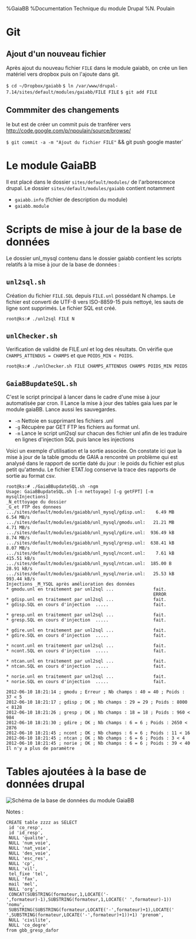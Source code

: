 %GaiaBB
%Documentation Technique du module Drupal
%N. Poulain

<!-- Commande pour générer le pdf
file=README && java -jar ../../asciiArt/plantuml.jar $file.md && pandoc-1.9.1.2 --toc --number-sections --smart -s $file.md -o $file.pdf &&  evince $file.pdf
-->


Git
===

Ajout d'un nouveau fichier
--------------------------

Après ajout du nouveau fichier `FILE` dans le module gaiabb, on crée un lien
matériel vers dropbox puis on l'ajoute dans git.

`$ cd ~/Dropbox/gaiabb`
`$ ln /var/www/drupal-7.14/sites/default/modules/gaiabb/FILE FILE`
`$ git add FILE`


Commmiter des changements
-------------------------

le but est de créer un commit puis de 
tranférer vers http://code.google.com/p/npoulain/source/browse/

`$ git commit -a -m "Ajout du fichier FILE"` && git push google master`



Le module GaiaBB
================
Il est placé dans le dossier `sites/default/modules/`
de l'arborescence drupal.
Le dossier `sites/default/modules/gaiabb` contient notamment

* `gaiabb.info` (fichier de description du module)
* `gaiabb.module`

Scripts de mise à jour de la base de données
============================================

Le dossier unl_mysql contenu dans le dossier gaiabb
contient les scripts relatifs à la mise à jour de la base
de données :

`unl2sql.sh`
------------
  
Création du fichier `FILE.SQL` depuis `FILE.unl` possédant N champs. 
Le fichier est converti de UTF-8 vers ISO-8859-15 puis
nettoyé, les sauts de ligne sont supprimés. Le fichier SQL est créé.

`root@ks:# ./unl2sql FILE N`

`unlChecker.sh`
---------------

Verification de validité de FILE.unl et log des résultats. 
On vérifie que `CHAMPS_ATTENDUS = CHAMPS` et que `POIDS_MIN < POIDS`.

`root@ks:# ./unlChecker.sh FILE CHAMPS_ATTENDUS CHAMPS POIDS_MIN POIDS`

`GaiaBBupdateSQL.sh`
--------------------

C'est le script principal à lancer dans le cadre d'une mise à jour automatisée
par cron.
Il Lance la mise à jour des tables gaia lues par le module gaiaBB.
Lance aussi les  sauvegardes.

* `-n`  Nettoie en supprimant les fichiers .unl
* `-g`  Récupère par GET FTP les fichiers au format unl.
* `-m`  Lance le script unl2sql sur chacun des fichier unl afin de les traduire 
  en lignes d'injection SQL puis lance les injections

Voici un exemple d'utilisation et la sortie associée. 
On constate ici que la mise à jour de la table gmodu de GAIA a rencontré
un problème qui est analysé dans le rapport de sortie daté du jour : 
le poids du fichier est plus petit qu'attendu. 
Le fichier ETAT.log conserve la trace des rapports de sortie au format csv.


~~~
root@ks:# ./GaiaBBupdateSQL.sh -ngm
Usage: GaiaBBupdateSQL.sh [-n nettoyage] [-g getFPT] [-m mysqlInjections]
_N_etttoyage du dossier
_G_et FTP des donnees
.../sites/default/modules/gaiabb/unl_mysql/gdisp.unl:    6.49 MB    6.54 MB/s  
.../sites/default/modules/gaiabb/unl_mysql/gmodu.unl:   21.21 MB    4.71 MB/s  
.../sites/default/modules/gaiabb/unl_mysql/gdire.unl:  936.49 kB    8.74 MB/s  
.../sites/default/modules/gaiabb/unl_mysql/gresp.unl:  638.41 kB    8.07 MB/s  
.../sites/default/modules/gaiabb/unl_mysql/ncont.unl:    7.61 kB  415.51 kB/s  
.../sites/default/modules/gaiabb/unl_mysql/ntcan.unl:  185.00 B    28.91 kB/s  
.../sites/default/modules/gaiabb/unl_mysql/norie.unl:   25.53 kB  993.44 kB/s  
Injections _M_YSQL après amélioration des données
* gmodu.unl en traitement par unl2sql ...               fait.
                                                        ERROR
* gdisp.unl en traitement par unl2sql ...               fait.
* gdisp.SQL en cours d'injection  .....                 fait.

* gresp.unl en traitement par unl2sql ...               fait.
* gresp.SQL en cours d'injection  .....                 fait.

* gdire.unl en traitement par unl2sql ...               fait.
* gdire.SQL en cours d'injection  .....                 fait.

* ncont.unl en traitement par unl2sql ...               fait.
* ncont.SQL en cours d'injection  .....                 fait.

* ntcan.unl en traitement par unl2sql ...               fait.
* ntcan.SQL en cours d'injection  .....                 fait.

* norie.unl en traitement par unl2sql ...               fait.
* norie.SQL en cours d'injection  .....                 fait.

2012-06-10 18:21:14 ; gmodu ; Erreur ; Nb champs : 40 = 40 ; Poids : 37 < 5
2012-06-10 18:21:17 ; gdisp ; OK ; Nb champs : 29 = 29 ; Poids : 8000 < 8128
2012-06-10 18:21:26 ; gresp ; OK ; Nb champs : 18 = 18 ; Poids : 960 < 984
2012-06-10 18:21:30 ; gdire ; OK ; Nb champs : 6 = 6 ; Poids : 2650 < 2876
2012-06-10 18:21:45 ; ncont ; OK ; Nb champs : 6 = 6 ; Poids : 11 < 16
2012-06-10 18:21:45 ; ntcan ; OK ; Nb champs : 6 = 6 ; Poids : 3 < 4
2012-06-10 18:21:45 ; norie ; OK ; Nb champs : 6 = 6 ; Poids : 39 < 40
Il n'y a plus de paramètre
~~~


Tables ajoutées à la base de données drupal
===========================================

<!--
@startuml BDD.png

package "Legende" #DDDDDD {
  Table_locale << (+,Red) >>
  Table_GAIA << (®,YellowGreen) >>  
}

gbb_gmodu -- gbb_ncont
gbb_gmodu -- gbb_file
gbb_gmodu -- gbb_gmodu_plus
gbb_session -- gbb_gmodu
gbb_session -- gbb_gmodu_plus
gbb_session -- gbb_gresp_dafor
gbb_session -- gbb_netab

gbb_gresp_dafor .. gbb_gresp : idem
gbb_gresp_dafor -- gbb_gresp_plus
gbb_gresp -- gbb_gresp_plus

gbb_gdire -- gbb_gmodu
gbb_gdire -- gbb_gresp
gbb_gdire -- gbb_gdisp

gbb_gdisp -- gbb_norie
gbb_gdisp -- gbb_ntcan


gbb_gdire << (®,YellowGreen) >>
class gbb_gdire {
  {static} co_disp
  {static} co_resp
  {static} co_tres
  {static} co_modu
  {static} co_degre
}

gbb_gdisp << (®,YellowGreen) >>
class gbb_gdisp {
  {static} co_disp
  id_disp
  lib
  libl
  co_objt
  co_init
  co_tcan
  nb_place_prev
  duree_prev
  nb_mod_prev
  co_chap
  co_art
  dt_crea
  ty_crea
  co_camp
  co_them
  co_andi
  lobjt
  co_orga
  co_offre
  co_orie
  gestionnaire
  - co_tpla
  - co_offreur
  - code_om_stag
  - code_remu
  - code_om_interv
  - {static} co_degre
}

gbb_gmodu << (®,YellowGreen) >> 
class gbb_gmodu {
  co_disp
  {static} co_modu
  co_type
  lib
  libl
  co_cont
  co_form
  co_moda
  co_cibl
  duree_prev
  nb_place_prev
  nb_interv
  nb_h_interv
  co_regr
  conv
  co_prac
  co_prna
  co_budg
  dt_crea
  cumul
  lcont
  lmoda
  lcibl
  lautre
  co_anmo
  co_remp
  co_omodu
  lpeda
  lform
  nb_groupe
  nb_eff_groupe
  cout_p_fonc
  cout_p_prest
  -cout_p_excep
  -co_affich_org
  -lcomm
  -co_etab_dem
  -publie
  -{static} co_degre
}

gbb_gresp << (®,YellowGreen) >> 
class  gbb_gresp {
  {static} co_resp
  id_resp
  qualite
  num_voie
  nat_voie
  des_voie
  esc_res
  cp
  vil
  tel
  fax
  mel
  organ
  nomu
  prenom
  civilite
  -{static} co_degre
}

gbb_ncont << (®,YellowGreen) >>
class gbb_ncont {
  {static} co_cont
  lib_court
  lib_long
  dt_deb
  dt_fin
}

gbb_netab << (®,YellowGreen) >>
class gbb_netab{
  {static} co_lieu
  co_natu
  co_cate
  secteur
  sigle
  denom_princ
  denom_comp
  adr
  mention
  lieu_dit
  bp
  cedex
  lieu_dist
  cp
  pays
  tel
  fax
  mel
  co_acad
  co_comm
  mdp
  co_circ
  zeelno
  flag_mel
}

gbb_norie << (®,YellowGreen) >>
class gbb_norie {
  {static} co_orie
  lib_court
  lib_long
  dt_deb
  dt_fin
}

gbb_ntcan << (®,YellowGreen) >>
class gbb_ntcan {
  {static} co_tcan
  lib_court
  lib_long
  dt_deb
  dt_fin
}

gbb_session << (+,Red) >>
class gbb_session {
  {static} sess_id
  session_alert
  co_resp
  co_modu
  co_degre
  co_lieu
  groupe
  date
  horaires
  typePaiement
  dureeapayer
  dureeprevue
}

gbb_gresp_dafor << (+,Red) >> 
class  gbb_gresp_dafor {
  {static} co_resp
  id_resp
  qualite
  num_voie
  nat_voie
  des_voie
  esc_res
  cp
  vil
  tel
  fax
  mel
  organ
  nomu
  prenom
  civilite
  {static} co_degre
}

gbb_gmodu_plus << (+,Red) >>
class gbb_gmodu_plus {
  {static} co_modu
  {static} co_degre
  en_attente
  module_alert
  co_lieu
  date_demande
  date_premiere_session
  date_derniere_session
  organisation
  CDC_etat
  liste_stagiaires
  convoc_info_off
  convoc_info_on
  convoc_alert
  convoc_printed
  convoc_sent
  LE_etat
  LE_info
  DSF_etat
  DSF_info
  DA_info
}

gbb_file << (+,Red) >>
class gbb_file {
  {static} co_modu
  {static} co_degre
  {static} id
}

gbb_gresp_plus << (+,Red) >>
class gbb_gresp_plus {
  {static} co_resp
  resp_dafor
  discipline
  decharge
  grade
  divers
}
@enduml
-->

![Schéma de la base de données du module GaiaBB](BDD.png)


Notes :

~~~
CREATE table zzzz as SELECT
 id 'co_resp',
 id 'id_resp',
 NULL 'qualite',
 NULL 'num_voie',
 NULL 'nat_voie',
 NULL 'des_voie',
 NULL 'esc_res',
 NULL 'cp',
 NULL 'vil',
 tel_fixe 'tel',
 NULL 'fax',
 mail 'mel',
 NULL 'org',
 CONCAT(SUBSTRING(formateur,1,LOCATE('-',formateur)-1),SUBSTRING(formateur,1,LOCATE(' ',formateur)-1)) 'nomu',
 SUBSTRING(SUBSTRING(formateur,LOCATE('-',formateur)+1),LOCATE(' ',SUBSTRING(formateur,LOCATE('-',formateur)+1))+1) 'prenom',
 NULL 'civilite',
 NULL 'co_degre'
from gbb_gresp_dafor
~~~
